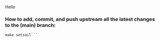 Hello

### How to add, commit, and push upstream all the latest changes to the (main) branch:
```make allaboard
make setsail```
